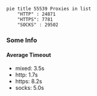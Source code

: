 
```mermaid
pie title 55539 Proxies in list
    "HTTP" : 24871
    "HTTPS": 7781
    "SOCKS" : 29502
```

### Some Info
#### Average Timeout

- mixed: 3.5s
- http: 1.7s
- https: 8.2s
- socks: 5.0s